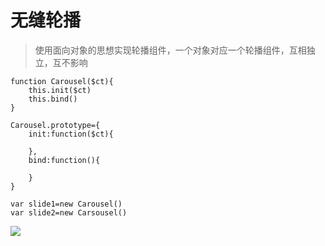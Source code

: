 # 无缝轮播

>使用面向对象的思想实现轮播组件，一个对象对应一个轮播组件，互相独立，互不影响

```
function Carousel($ct){
    this.init($ct)
    this.bind()
}

Carousel.prototype={
    init:function($ct){

    },
    bind:function(){

    }
}

var slide1=new Carousel()
var slide2=new Carsousel()

```

![](https://jenvyxu.github.io/slide2019/blob/master/img/cover.png)
